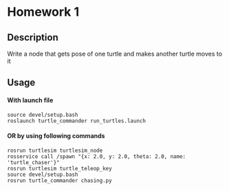 # Homework 1

## Description

Write a node that gets pose of one turtle and makes another turtle moves to it

## Usage 

#### With launch file

```
source devel/setup.bash
roslaunch turtle_commander run_turtles.launch
```
#### OR by using following commands
```
rosrun turtlesim turtlesim_node
rosservice call /spawn "{x: 2.0, y: 2.0, theta: 2.0, name: 'turtle_chaser'}"
rosrun turtlesim turtle_teleop_key
source devel/setup.bash
rosrun turtle_commander chasing.py
```
